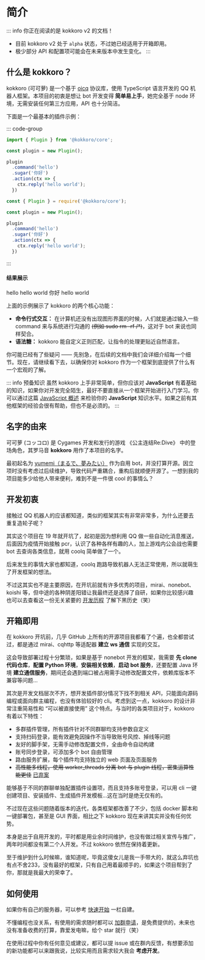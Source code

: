 <script setup>
import Kokkoro from '../../.vitepress/theme/components/kokkoro/index.vue';
</script>

# 简介

::: info 你正在阅读的是 kokkoro v2 的文档！

- 目前 kokkoro v2 处于 `alpha` 状态，不过她已经适用于开箱即用。
- 极少部分 API 和配置项可能会在未来版本中发生变化。
:::

## 什么是 kokkoro？

kokkoro (可可萝) 是一个基于 [oicq](https://github.com/takayama-lily/oicq) 协议库，使用 TypeScript 语言开发的 QQ 机器人框架。本项目的初衷是想让 bot 开发变得 **简单易上手**，她完全基于 node 环境，无需安装任何第三方应用，API 也十分简洁。

下面是一个最基本的插件示例：

::: code-group

```typescript [typescript]
import { Plugin } from '@kokkoro/core';

const plugin = new Plugin();

plugin
  .command('hello')
  .sugar('你好')
  .action(ctx => {
    ctx.reply('hello world');
  })
```

```javascript [javascript]
const { Plugin } = require('@kokkoro/core');

const plugin = new Plugin();

plugin
  .command('hello')
  .sugar('你好')
  .action(ctx => {
    ctx.reply('hello world');
  })
```

:::

#### 结果展示

<ChatPanel>
  <ChatMessage :id="2225151531" nickname="yuki">hello</ChatMessage>
  <ChatMessage :id="709289491" nickname="kokkoro">hello world</ChatMessage>
  <ChatMessage :id="2225151531" nickname="yuki">你好</ChatMessage>
  <ChatMessage :id="709289491" nickname="kokkoro">hello world</ChatMessage>
</ChatPanel>

上面的示例展示了 kokkoro 的两个核心功能：

- **命令行式交互：** 在计算机还没有出现图形界面的时候，人们就是通过输入一些 command 来与系统进行沟通的 ~~(例如 sudo rm -rf /*)~~，这对于 bot 来说也同样契合。
- **语法糖：** kokkoro 能自定义正则匹配，让指令的处理更贴近自然语言。

你可能已经有了些疑问 —— 先别急，在后续的文档中我们会详细介绍每一个细节。现在，请继续看下去，以确保你对 kokkoro 作为一个框架到底提供了什么有一个宏观的了解。

::: info 预备知识
虽然 kokkoro 上手非常简单，但你应该对 **JavaScript** 有着基础的知识，如果你对开发完全陌生，最好不要直接从一个框架开始进行入门学习。你可以通过这篇 [JavaScript 概述](https://developer.mozilla.org/zh-CN/docs/Web/JavaScript/Language_Overview) 来检验你的 **JavaScript** 知识水平。如果之前有其他框架的经验会很有帮助，但也不是必须的。
:::

## 名字的由来

可可萝 (コッコロ) 是 Cygames 开发和发行的游戏 《公主连结Re:Dive》 中的登场角色，其罗马音 **kokkoro** 用作了本项目的名字。

<Kokkoro />

最初起名为 [yumemi（まるで、夢みたい）](https://github.com/dcyuki/yumemi_bot) 作为自用 bot，并没打算开源。因立项时没有考虑过后续维护，导致代码严重耦合，重构后就顺便开源了。一想到我的项目能多少给他人带来便利，难到不是一件很 cool 的事情么？

## 开发初衷

接触过 QQ 机器人的应该都知道，类似的框架其实有非常非常多，为什么还要去重复造轮子呢？  

其实这个项目在 19 年就开坑了，起初是因为想利用 QQ 做一些自动化消息推送，后面因为疫情开始接触 pcr，认识了各种各样有趣的人，加上游戏内公会战也需要 bot 去查询各类信息，就用 coolq 简单做了一个。

后来发生的事情大家也都知道，coolq 跑路导致机器人无法正常使用，所以就萌生了开发框架的想法。

不过这其实也不是主要原因，在开坑前就有许多优秀的项目，mirai、nonebot、koishi 等，但中途的各种阴差阳错让我最终还是选择了自研，如果你比较感兴趣也可以去查看这一份无关紧要的 [开发历程](/about/history) 了解下黑历史（笑）

## 开箱即用

在 kokkoro 开坑前，几乎 GitHub 上所有的开源项目我都看了个遍，也全都尝试过，都是通过 mirai、cqhttp 等适配器 **建立 ws 通信** 实现的交互。

这会导致部署过程十分繁琐，如果是基于 nonebot 开发的框架，我需要 **先 clone 代码仓库**，**配置 Python 环境**，**安装相关依赖**，**启动 bot 服务**，还要配置 Java 环境 **建立通信服务**，期间还会遇到端口被占用需手动修改配置文件，依赖库版本不兼容等问题...

其次是开发文档层次不齐，想开发插件部分情况下找不到相关 API，只能面向源码编程或面向群主编程，也没有体验较好的 cli。考虑到这一点，kokkoro 的设计非常注重简易性和 “可以被直接使用” 这个特点。与当时的各类项目对于，kokkoro 有着以下特性：

- 多群插件管理，所有插件针对不同群聊均支持参数自定义
- 支持扫码登录，能有效避免因操作不当导致账号风控、掉线等问题
- 友好的脚手架，无需手动修改配置文件，全由命令自动构建
- 账号同步登录，可添加多个 bot 自由管理
- 路由服务扩展，每个插件均支持独立的 web 页面及页面服务
- ~~高性能多线程，使用 worker_threads 分离 bot 与 plugin 线程，密集运算性能更佳~~ [已弃案](/about/project)

能够基于不同的群聊单独配置插件设置项，而且支持多账号登录，可以用 cli 一键创建项目、安装插件、生成插件开发模板...这在当时是绝无仅有的。

不过现在这些问题随着版本的迭代，各类框架都改善了不少，包括 docker 脚本和一键部署包，甚至是 GUI 界面，相比之下 kokkoro 现在来讲其实并没有任何优势。

本身是出于自用开发的，平时都是用业余时间维护，也没有做过相关宣传与推广，两年时间都没有第二个人开发。不过 kokkoro 依然在保持着更新。

至于维护到什么时候嘛，谁知道呢，毕竟这傻女儿是我一手带大的，就这么弃坑也有点不舍233，没有最好的框架，只有自己用着最顺手的，如果这个项目帮到了你，那就是我最大的荣幸了。

## 如何使用

如果你有自己的服务器，可以参考 [快速开始](/guide/quick-start) 一栏自建。

不懂编程也没关系，有使用的需求随时都可以 [加群申请](https://jq.qq.com/?_wv=1027&k=3hcWCnhq)，是免费提供的，未来也没有准备收费的打算，靠爱发电嘛，给个 star 就行（笑）

在使用过程中你有任何意见或建议，都可以提 issue 或在群内反馈，有想要添加的新功能都可以来跟我说，比较实用而且需求较大我会 **考虑开发**。
